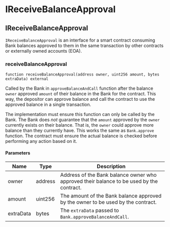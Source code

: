 # IReceiveBalanceApproval

## IReceiveBalanceApproval

`IReceiveBalanceApproval` is an interface for a smart contract consuming Bank balances approved to them in the same transaction by other contracts or externally owned accounts (EOA).

### receiveBalanceApproval

```solidity
function receiveBalanceApproval(address owner, uint256 amount, bytes extraData) external
```

Called by the Bank in `approveBalanceAndCall` function after the balance `owner` approved `amount` of their balance in the Bank for the contract. This way, the depositor can approve balance and call the contract to use the approved balance in a single transaction.

The implementation must ensure this function can only be called by the Bank. The Bank does _not_ guarantee that the `amount` approved by the `owner` currently exists on their balance. That is, the `owner` could approve more balance than they currently have. This works the same as `Bank.approve` function. The contract must ensure the actual balance is checked before performing any action based on it.

#### Parameters

| Name      | Type    | Description                                                                              |
| --------- | ------- | ---------------------------------------------------------------------------------------- |
| owner     | address | Address of the Bank balance owner who approved their balance to be used by the contract. |
| amount    | uint256 | The amount of the Bank balance approved by the owner to be used by the contract.         |
| extraData | bytes   | The `extraData` passed to `Bank.approveBalanceAndCall`.                                  |
